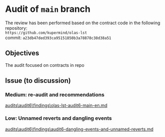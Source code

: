 # Audit of `main` branch
The review has been performed based on the contract code in the following repository:<br>
`https://github.com/kupermind/olas-lst` <br>
commit: `a23db47ded393ca95151850b3a78878c38d38a51` <br> 

## Objectives
The audit focused on contracts in repo <br>


## Issue (to discussion)
### Medium: re-audit and recommendations 
[audits\audit6\findings\olas-lst-audit6-main-en.md](audits\audit6\findings\olas-lst-audit6-main-en.md)
### Low: Unnamed reverts and dangling events
[audits\audit6\findings\audit6-dangling-events-and-unnamed-reverts.md](audits\audit6\findings\audit6-dangling-events-and-unnamed-reverts.md)
